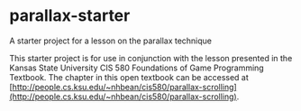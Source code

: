 # parallax-starter
A starter project for a lesson on the parallax technique

This starter project is for use in conjunction with the lesson presented in the Kansas State University CIS 580 Foundations of Game Programming Textbook. The chapter in this open textbook can be accessed at [http://people.cs.ksu.edu/~nhbean/cis580/parallax-scrolling](http://people.cs.ksu.edu/~nhbean/cis580/parallax-scrolling).
